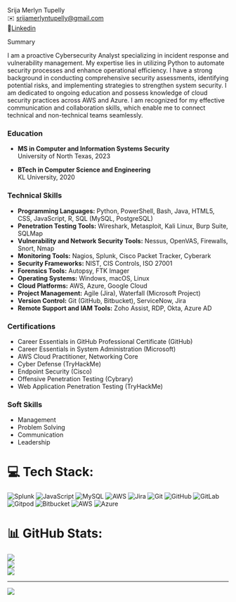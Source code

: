 Srija Merlyn Tupelly <br>
✉️ srijamerlyntupelly@gmail.com  
🔗[Linkedin](https://www.linkedin.com/in/srija-merlyn-tupelly-712529256)

 Summary

I am a proactive Cybersecurity Analyst specializing in incident response and vulnerability management. My expertise lies in utilizing Python to automate security processes and enhance operational efficiency. I have a strong background in conducting comprehensive security assessments, identifying potential risks, and implementing strategies to strengthen system security. I am dedicated to ongoing education and possess knowledge of cloud security practices across AWS and Azure. I am recognized for my effective communication and collaboration skills, which enable me to connect technical and non-technical teams seamlessly.

### Education

- **MS in Computer and Information Systems Security**  
  University of North Texas, 2023

- **BTech in Computer Science and Engineering**  
  KL University, 2020

### Technical Skills

- **Programming Languages:** Python, PowerShell, Bash, Java, HTML5, CSS, JavaScript, R, SQL (MySQL, PostgreSQL)
- **Penetration Testing Tools:** Wireshark, Metasploit, Kali Linux, Burp Suite, SQLMap
- **Vulnerability and Network Security Tools:** Nessus, OpenVAS, Firewalls, Snort, Nmap
- **Monitoring Tools:** Nagios, Splunk, Cisco Packet Tracker, Cyberark
- **Security Frameworks:** NIST, CIS Controls, ISO 27001
- **Forensics Tools:** Autopsy, FTK Imager
- **Operating Systems:** Windows, macOS, Linux
- **Cloud Platforms:** AWS, Azure, Google Cloud
- **Project Management:** Agile (Jira), Waterfall (Microsoft Project)
- **Version Control:** Git (GitHub, Bitbucket), ServiceNow, Jira
- **Remote Support and IAM Tools:** Zoho Assist, RDP, Okta, Azure AD

### Certifications

- Career Essentials in GitHub Professional Certificate (GitHub)
- Career Essentials in System Administration (Microsoft)
- AWS Cloud Practitioner, Networking Core
- Cyber Defense (TryHackMe)
- Endpoint Security (Cisco)
- Offensive Penetration Testing (Cybrary)
- Web Application Penetration Testing (TryHackMe)

### Soft Skills

- Management
- Problem Solving
- Communication
- Leadership

# 💻 Tech Stack:
![Splunk](https://img.shields.io/badge/splunk-%23000000.svg?style=for-the-badge&logo=splunk&logoColor=white) ![JavaScript](https://img.shields.io/badge/javascript-%23323330.svg?style=for-the-badge&logo=javascript&logoColor=%23F7DF1E) ![MySQL](https://img.shields.io/badge/mysql-4479A1.svg?style=for-the-badge&logo=mysql&logoColor=white) ![AWS](https://img.shields.io/badge/AWS-%23FF9900.svg?style=for-the-badge&logo=amazon-aws&logoColor=white) ![Jira](https://img.shields.io/badge/jira-%230A0FFF.svg?style=for-the-badge&logo=jira&logoColor=white) ![Git](https://img.shields.io/badge/git-%23F05033.svg?style=for-the-badge&logo=git&logoColor=white) ![GitHub](https://img.shields.io/badge/github-%23121011.svg?style=for-the-badge&logo=github&logoColor=white) ![GitLab](https://img.shields.io/badge/gitlab-%23181717.svg?style=for-the-badge&logo=gitlab&logoColor=white) ![Gitpod](https://img.shields.io/badge/gitpod-f06611.svg?style=for-the-badge&logo=gitpod&logoColor=white) ![Bitbucket](https://img.shields.io/badge/bitbucket-%230047B3.svg?style=for-the-badge&logo=bitbucket&logoColor=white) ![AWS](https://img.shields.io/badge/AWS-%23FF9900.svg?style=for-the-badge&logo=amazon-aws&logoColor=white) ![Azure](https://img.shields.io/badge/azure-%230072C6.svg?style=for-the-badge&logo=microsoftazure&logoColor=white)
# 📊 GitHub Stats:
![](https://github-readme-stats.vercel.app/api?username=Merlyn1998&theme=dark&hide_border=false&include_all_commits=false&count_private=false)<br/>
![](https://nirzak-streak-stats.vercel.app/?user=Merlyn1998&theme=dark&hide_border=false)<br/>
![](https://github-readme-stats.vercel.app/api/top-langs/?username=Merlyn1998&theme=dark&hide_border=false&include_all_commits=false&count_private=false&layout=compact)

---
[![](https://visitcount.itsvg.in/api?id=Merlyn1998&icon=0&color=0)](https://visitcount.itsvg.in)

<!-- Proudly created with GPRM ( https://gprm.itsvg.in ) -->

